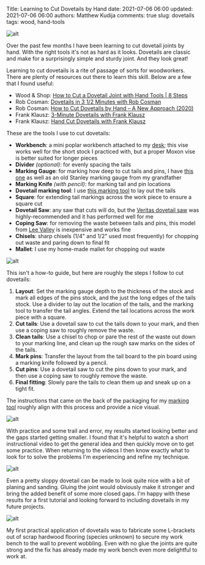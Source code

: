 Title: Learning to Cut Dovetails by Hand
date: 2021-07-06 06:00
updated: 2021-07-06 06:00
authors: Matthew Kudija
comments: true
slug: dovetails
tags: wood, hand-tools

<!-- PELICAN_BEGIN_SUMMARY -->
![alt]({static}../images/dovetails/dovetails6.jpg)

Over the past few months I have been learning to cut dovetail joints by hand. With the right tools it's not as hard as it looks. Dovetails are classic and make for a surprisingly simple and sturdy joint. And they look great!

<!-- PELICAN_END_SUMMARY -->

Learning to cut dovetails is a rite of passage of sorts for woodworkers. There are plenty of resources out there to learn this skill. Below are a few that I found useful:

- Wood & Shop: [How to Cut a Dovetail Joint with Hand Tools | 8 Steps](https://woodandshop.com/how-to-cut-a-dovetail-joint-with-hand-tools/)
- Rob Cosman: [Dovetails in 3 1/2 Minutes with Rob Cosman](https://youtu.be/xxIgNel0H_I)
- Rob Cosman: [How to Cut Dovetails by Hand – A New Approach (2020)](https://youtu.be/E8SrH6HbDdQ)
- Frank Klausz: [3-Minute Dovetails with Frank Klausz](https://youtu.be/YFqY73lelq8)
- Frank Klausz: [Hand Cut Dovetails with Frank Klausz](https://youtu.be/lrAAglKLPh8)


These are the tools I use to cut dovetails:

- **Workbench**: a mini poplar workbench attached to my [desk](https://matthewkudija.com/blog/2021/01/05/home-office/); this vise works well for the short stock I practiced with, but a proper Moxon vise is better suited for longer pieces
- **Divider** *(optional)*: for evenly spacing the tails
- **Marking Gauge**: for marking how deep to cut tails and pins, I have [this one](https://www.amazon.com/gp/product/B07WJ74FB8?psc=1) as well as an old Stanley marking gauge from my grandfather
- **Marking Knife** *(with pencil)*: for marking tail and pin locations
- **Dovetail marking tool**: I use [this marking tool](https://www.amazon.com/Dovetail-marking-marker-guide-Featuring/dp/B07J3QHQ66) to lay out the tails
- **Square**: for extending tail markings across the work piece to ensure a square cut
- **Dovetail Saw**: any saw that cuts will do, but the [Veritas dovetail saw](https://www.leevalley.com/en-us/shop/tools/hand-tools/saws/dovetail/64007-veritas-dovetail-saws?item=05T0501) was highly-recommended and it has performed well for me
- **Coping Saw**: for removing the waste between tails and pins, this model from [Lee Valley](https://www.leevalley.com/en-us/shop/tools/hand-tools/saws/coping/32914-coping-saw-and-blade?item=02T1001) is inexpensive and works fine
- **Chisels**: sharp chisels (1/4" and 1/2" used most frequently) for chopping out waste and paring down to final fit
- **Mallet**: I use my home-made mallet for chopping out waste

![alt]({static}../images/dovetails/dovetails8.jpg)


This isn't a how-to guide, but here are roughly the steps I follow to cut dovetails:

1. **Layout**: Set the marking gauge depth to the thickness of the stock and mark all edges of the pins stock, and the just the long edges of the tails stock. Use a divider to lay out the location of the tails, and the marking tool to transfer the tail angles. Extend the tail locations across the work piece with a square.
2. **Cut tails**: Use a dovetail saw to cut the tails down to your mark, and then use a coping saw to roughly remove the waste.
3. **Clean tails**: Use a chisel to chop or pare the rest of the waste out down to your marking line, and clean up the rough saw marks on the sides of the tails.
4. **Mark pins**: Transfer the layout from the tail board to the pin board using a marking knife followed by a pencil. 
5. **Cut pins**: Use a dovetail saw to cut the pins down to your mark, and then use a coping saw to roughly remove the waste.
6. **Final fitting**: Slowly pare the tails to clean them up and sneak up on a tight fit.

The instructions that came on the back of the packaging for my [marking tool](https://www.amazon.com/Dovetail-marking-marker-guide-Featuring/dp/B07J3QHQ66) roughly align with this process and provide a nice visual.

![alt]({static}../images/dovetails/dovetails10.jpg)

<!-- ![alt]({static}../images/dovetails/dovetails1.jpg)
![alt]({static}../images/dovetails/dovetails2.jpg)
![alt]({static}../images/dovetails/dovetails3.jpg)
![alt]({static}../images/dovetails/dovetails4.jpg)
![alt]({static}../images/dovetails/dovetails5.jpg)
![alt]({static}../images/dovetails/dovetails7.jpg)
 -->

With practice and some trail and error, my results started looking better and the gaps started getting smaller. I found that it's helpful to watch a short instructional video to get the general idea and then quickly move on to get some practice. When returning to the videos I then know exactly what to look for to solve the problems I'm experiencing and refine my technique.

![alt]({static}../images/dovetails/dovetails11.png)

Even a pretty sloppy dovetail can be made to look quite nice with a bit of planing and sanding. Gluing the joint would obviously make it stronger and bring the added benefit of some more closed gaps. I'm happy with these results for a first tutorial and looking forward to including dovetails in my future projects.

![alt]({static}../images/dovetails/dovetails6.jpg)

My first practical application of dovetails was to fabricate some L-brackets out of scrap hardwood flooring (species unknown) to secure my work bench to the wall to prevent wobbling. Even with no glue the joints are quite strong and the fix has already made my work bench even more delightful to work at.
